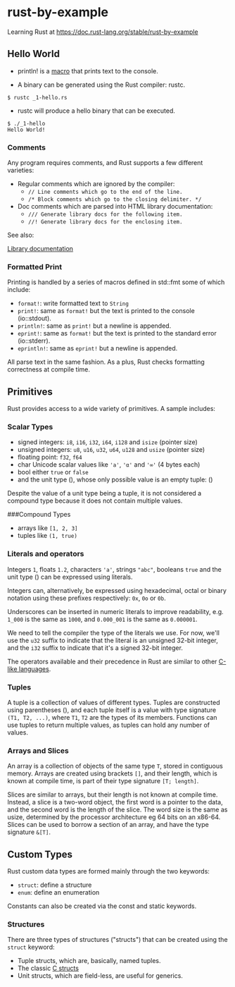 # rust-by-example

Learning Rust at https://doc.rust-lang.org/stable/rust-by-example

## Hello World

- println! is a [macro](https://doc.rust-lang.org/stable/rust-by-example/macros.html) that prints text to the console. 
  
- A binary can be generated using the Rust compiler: rustc.

```shell
$ rustc _1-hello.rs
```

- rustc will produce a hello binary that can be executed.

```shell
$ ./_1-hello
Hello World!
```

### Comments

Any program requires comments, and Rust supports a few different varieties:

- Regular comments which are ignored by the compiler:
    - `// Line comments which go to the end of the line.`
    - `/* Block comments which go to the closing delimiter. */`
- Doc comments which are parsed into HTML library documentation:
    - `/// Generate library docs for the following item.`
    - `//! Generate library docs for the enclosing item.`

See also:

[Library documentation](https://doc.rust-lang.org/stable/rust-by-example/meta/doc.html)

### Formatted Print

Printing is handled by a series of macros defined in std::fmt some of which include:

- `format!`: write formatted text to `String`
- `print!`: same as `format!` but the text is printed to the console (io::stdout).
- `println!`: same as `print!` but a newline is appended.
- `eprint!`: same as `format!` but the text is printed to the standard error (io::stderr).
- `eprintln!`: same as `eprint!` but a newline is appended.

All parse text in the same fashion. As a plus, Rust checks formatting correctness at compile time.

## Primitives

Rust provides access to a wide variety of primitives. A sample includes:

### Scalar Types

- signed integers: `i8`, `i16`, `i32`, `i64`, `i128` and `isize` (pointer size)
- unsigned integers: `u8`, `u16`, `u32`, `u64`, `u128` and `usize` (pointer size)
- floating point: `f32`, `f64`
- char Unicode scalar values like `'a'`, `'α'` and `'∞'` (4 bytes each)
- bool either `true` or `false`
- and the unit type (), whose only possible value is an empty tuple: ()

Despite the value of a unit type being a tuple, it is not considered a compound type because it does not contain multiple values.

###Compound Types

- arrays like `[1, 2, 3]`
- tuples like `(1, true)`

### Literals and operators

Integers `1`, floats `1.2`, characters `'a'`, strings `"abc"`, booleans `true` and the unit type () can be expressed using literals.

Integers can, alternatively, be expressed using hexadecimal, octal or binary notation using these prefixes respectively: `0x`, `0o` or `0b`.

Underscores can be inserted in numeric literals to improve readability, e.g. `1_000` is the same as `1000`, and `0.000_001` is the same as `0.000001`.

We need to tell the compiler the type of the literals we use. For now, we'll use the `u32` suffix to indicate that the literal is an unsigned 32-bit integer, and the `i32` suffix to indicate that it's a signed 32-bit integer.

The operators available and their precedence in Rust are similar to other [C-like languages](https://en.wikipedia.org/wiki/Operator_precedence#Programming_languages).

### Tuples

A tuple is a collection of values of different types. Tuples are constructed using parentheses (), and each tuple itself is a value with type signature `(T1, T2, ...)`, where `T1`, `T2` are the types of its members. Functions can use tuples to return multiple values, as tuples can hold any number of values.

### Arrays and Slices

An array is a collection of objects of the same type `T`, stored in contiguous memory. Arrays are created using brackets `[]`, and their length, which is known at compile time, is part of their type signature `[T; length]`.

Slices are similar to arrays, but their length is not known at compile time. Instead, a slice is a two-word object, the first word is a pointer to the data, and the second word is the length of the slice. The word size is the same as usize, determined by the processor architecture eg 64 bits on an x86-64. Slices can be used to borrow a section of an array, and have the type signature `&[T]`.

## Custom Types

Rust custom data types are formed mainly through the two keywords:

- `struct`: define a structure
- `enum`: define an enumeration

Constants can also be created via the const and static keywords.

### Structures

There are three types of structures ("structs") that can be created using the `struct` keyword:

- Tuple structs, which are, basically, named tuples.
- The classic [C structs](https://en.wikipedia.org/wiki/Struct_(C_programming_language))
- Unit structs, which are field-less, are useful for generics.

